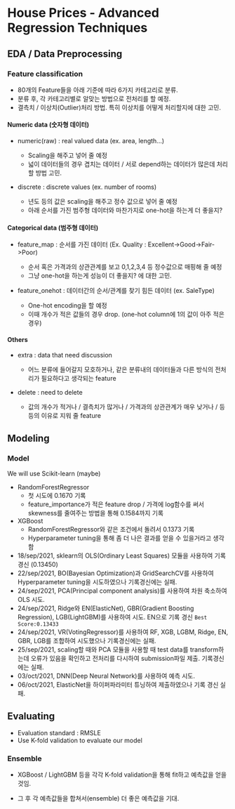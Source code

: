# House Prices - Advanced Regression Techniques

## EDA / Data Preprocessing

### Feature classification
- 80개의 Feature들을 아래 기준에 따라 6가지 카테고리로 분류.
- 분류 후, 각 카테고리별로 알맞는 방법으로 전처리를 할 예정.
- 결측치 / 이상치(Outlier)처리 방법. 특히 이상치를 어떻게 처리할지에 대한 고민.

#### Numeric data (숫자형 데이터)
- numeric(raw) : real valued data (ex. area, length...)
  - Scaling을 해주고 넣어 줄 예정
  - 넓이 데이터들의 경우 겹치는 데이터 / 서로 depend하는 데이터가 많은데 처리 할 방법 고민.

- discrete : discrete values (ex. number of rooms)
  - 년도 등의 값은 scaling을 해주고 정수 값으로 넣어 줄 예정
  - 아래 순서를 가진 범주형 데이터와 마찬가지로 one-hot을 하는게 더 좋을지?

#### Categorical data (범주형 데이터)
- feature_map : 순서를 가진 데이터 (Ex. Quality : Excellent->Good->Fair->Poor)
  - 순서 혹은 가격과의 상관관계를 보고 0,1,2,3,4 등 정수값으로 매핑해 줄 예정
  - 그냥 one-hot을 하는게 성능이 더 좋을지? 에 대한 고민.

- feature_onehot : 데이터간의 순서/관계를 찾기 힘든 데이터 (ex. SaleType)
  - One-hot encoding을 할 예정
  - 이때 개수가 적은 값들의 경우 drop. (one-hot column에 1의 값이 아주 적은 경우)

#### Others
- extra : data that need discussion
  - 어느 분류에 들어갈지 모호하거나, 같은 분류내의 데이터들과 다른 방식의 전처리가 필요하다고 생각되는 feature

- delete : need to delete
  - 값의 개수가 적거나 / 결측치가 많거나 / 가격과의 상관관계가 매우 낮거나 / 등등의 이유로 지워 줄 feature

## Modeling

### Model
We will use Scikit-learn (maybe)
- RandomForestRegressor
  - 첫 시도에 0.1670 기록
  - feature_importance가 적은 feature drop / 가격에 log함수를 써서 skewness를 줄여주는 방법을 통해 0.1584까지 기록
- XGBoost 
  - RandomForestRegressor와 같은 조건에서 돌려서 0.1373 기록
  - Hyperparameter tuning을 통해 좀 더 나은 결과를 얻을 수 있을거라고 생각함
- 18/sep/2021, sklearn의 OLS(Ordinary Least Squares) 모듈을 사용하여 기록경신 (0.13450)
- 22/sep/2021, BO(Bayesian Optimization)과 GridSearchCV를 사용하여 Hyperparameter tuning을 시도하였으나 기록경신에는 실패.
- 24/sep/2021, PCA(Principal component analysis)를 사용하여 차원 축소하여 OLS 시도.
- 24/sep/2021, Ridge와 EN(ElasticNet), GBR(Gradient Boosting Regression), LGB(LightGBM)를 사용하여 시도. EN으로 기록 경신 `Best Score:0.13433`
- 24/sep/2021, VR(VotingRegressor)를 사용하여 RF, XGB, LGBM, Ridge, EN, GBR, LGB를 조합하여 시도했으나 기록경신에는 실패.
- 25/sep/2021, scaling할 때와 PCA 모듈을 사용할 때 test data를 transform하는데 오류가 있음을 확인하고 전처리를 다시하여 submission파일 제출. 기록경신에는 실패.
- 03/oct/2021, DNN(Deep Neural Network)를 사용하여 예측 시도.
- 06/oct/2021, ElasticNet을 하이퍼파라미터 튜닝하여 제출하였으나 기록 경신 실패.

## Evaluating
- Evaluation standard : RMSLE
- Use K-fold validation to evaluate our model

### Ensemble
- XGBoost / LightGBM 등을 각각 K-fold validation을 통해 fit하고 예측값을 얻을 것임.

- 그 후 각 예측값들을 합쳐서(ensemble) 더 좋은 예측값을 기대.

  

